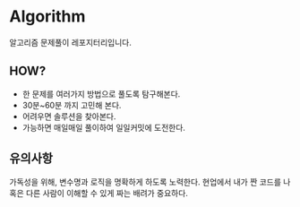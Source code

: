 # Algorithm
알고리즘 문제풀이 레포지터리입니다.

## HOW?
- 한 문제를 여러가지 방법으로 풀도록 탐구해본다.
- 30분~60분 까지 고민해 본다.
- 어려우면 솔루션을 찾아본다.
- 가능하면 매일매일 풀이하여 일일커밋에 도전한다.

## 유의사항
가독성을 위해, 변수명과 로직을 명확하게 하도록 노력한다.
현업에서 내가 짠 코드를 나 혹은 다른 사람이 이해할 수 있게 짜는 배려가 중요하다.
